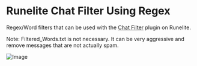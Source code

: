 # Runelite Chat Filter Using Regex

Regex/Word filters that can be used with the [Chat Filter](https://github.com/runelite/runelite/wiki/Chat-Filter/7e137641cbb23dadbb1cc1e095d45d67b798f7dc) plugin on Runelite.

Note: Filtered_Words.txt is not necessary. It can be very aggressive and remove messages that are not actually spam.

![Image](https://i.imgur.com/Wj7NZhG.png)
